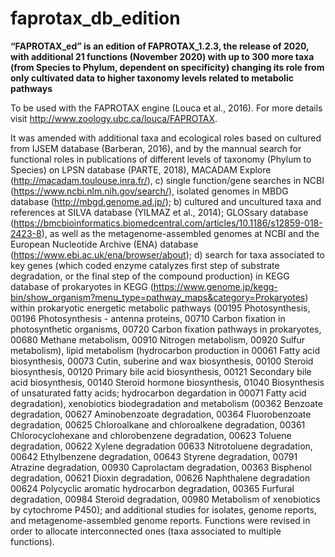 # faprotax_db_edition

**“FAPROTAX_ed” is an edition of  FAPROTAX_1.2.3, the release of 2020, with additional 21 functions (November 2020) with up to 300 more taxa (from Species to Phylum, dependent on specificity) changing its role from only cultivated data to higher taxonomy levels related to metabolic pathways**

To be used with the FAPROTAX engine (Louca et al., 2016). For more details visit http://www.zoology.ubc.ca/louca/FAPROTAX.


It was amended with additional taxa and ecological roles based on cultured from IJSEM database (Barberan, 2016), and by the mannual search for functional roles in publications of different levels of taxonomy (Phylum to Species) on  LPSN database (PARTE, 2018), MACADAM Explore (http://macadam.toulouse.inra.fr/), c) single function/gene searches in NCBI (https://www.ncbi.nlm.nih.gov/search/), isolated genomes in MBDG database (http://mbgd.genome.ad.jp/); b) cultured and uncultured taxa and references at SILVA database (YILMAZ et al., 2014); GLOSsary database (https://bmcbioinformatics.biomedcentral.com/articles/10.1186/s12859-018-2423-8), as well as the metagenome-assembled genomes at NCBI and the European Nucleotide Archive (ENA) database (https://www.ebi.ac.uk/ena/browser/about); d) search for taxa associated to key genes (which coded enzyme catalyzes first step of substrate degradation, or the final step of the compound production) in KEGG database of prokaryotes in KEGG (https://www.genome.jp/kegg-bin/show_organism?menu_type=pathway_maps&category=Prokaryotes) within prokaryotic energetic metabolic pathways (00195  Photosynthesis, 00196  Photosynthesis - antenna proteins, 00710  Carbon fixation in photosynthetic organisms, 00720  Carbon fixation pathways in prokaryotes, 00680  Methane metabolism, 00910  Nitrogen metabolism, 00920  Sulfur metabolism), lipid metabolism (hydrocarbon production in 00061  Fatty acid biosynthesis, 00073  Cutin, suberine and wax biosynthesis, 00100  Steroid biosynthesis, 00120  Primary bile acid biosynthesis, 00121  Secondary bile acid biosynthesis, 00140  Steroid hormone biosynthesis, 01040  Biosynthesis of unsaturated fatty acids; hydrocarbon degardation in 00071  Fatty acid degradation), xenobiotics biodegradation and metabolism (00362  Benzoate degradation, 00627  Aminobenzoate degradation, 00364  Fluorobenzoate degradation, 00625  Chloroalkane and chloroalkene degradation, 00361  Chlorocyclohexane and chlorobenzene degradation, 00623  Toluene degradation, 00622  Xylene degradation
00633  Nitrotoluene degradation, 00642  Ethylbenzene degradation, 00643  Styrene degradation, 00791  Atrazine degradation, 00930  Caprolactam degradation, 00363  Bisphenol degradation, 00621  Dioxin degradation, 00626  Naphthalene degradation
00624  Polycyclic aromatic hydrocarbon degradation, 00365  Furfural degradation, 00984  Steroid degradation, 00980  Metabolism of xenobiotics by cytochrome P450); and additional studies for isolates, genome reports, and metagenome-assembled genome reports. Functions were revised in order to allocate interconnected ones (taxa associated to multiple functions).
